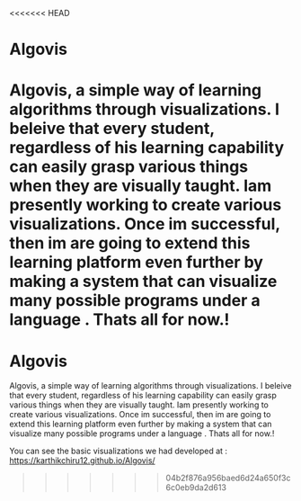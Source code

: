 <<<<<<< HEAD
# Algovis
Algovis, a simple way of learning algorithms through visualizations.
I beleive that every student, regardless of his learning capability can easily
grasp various things when they are visually taught.
Iam presently working to create various visualizations.
Once im successful, then im are going to extend this learning platform even further 
by making a system that can visualize many possible programs under a language .
Thats all for now.!
=======
# Algovis
Algovis, a simple way of learning algorithms through visualizations.
I beleive that every student, regardless of his learning capability can easily
grasp various things when they are visually taught.
Iam presently working to create various visualizations.
Once im successful, then im are going to extend this learning platform even further 
by making a system that can visualize many possible programs under a language .
Thats all for now.!

You can see the basic visualizations we had developed at : https://karthikchiru12.github.io/Algovis/
>>>>>>> 04b2f876a956baed6d24a650f3c6c0eb9da2d613

